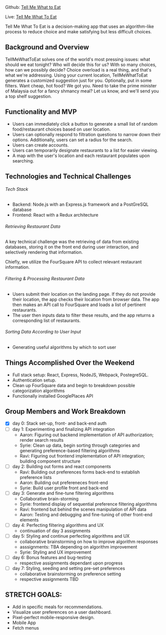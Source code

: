 Github: [Tell Me What to Eat](https://github.com/ravisraval/TellMeWhatToEat)

Live: [Tell Me What To Eat](https://boiling-waters-62095.herokuapp.com/)


Tell Me What To Eat is a decision-making app that uses an algorithm-like process to reduce choice and make satisfying but less difficult choices.

## Background and Overview

  TellMeWhatToEat solves one of the world's most pressing issues: what should we eat tonight? Who will decide this for us? With so many choices, how can we possibly decide? Choice overload is a real thing, and that's what we're addressing. Using your current location, TellMeWhatToEat generates a customized suggestion just for you. Optionally, put in some filters. Want cheap, hot food? We got you. Need to take the prime minister of Malaysia out for a fancy shmancy meal? Let us know, and we'll send you a top shelf suggestion.

## Functionality and MVP
  - Users can immediately click a button to generate a small list of random food/restaurant choices based on user location.
  - Users can optionally respond to filtration questions to narrow down their options.  Additionally, users can set a radius for the search.
  - Users can create accounts.
  - Users can temporarily designate restaurants to a list for easier viewing.
  - A map with the user's location and each restaurant populates upon searching.

## Technologies and Technical Challenges
###### Tech Stack
  *  Backend: Node.js with an Express.js framework and a PostGreSQL database
  *  Frontend: React with a Redux architecture

###### Retrieving Restaurant Data
A key technical challenge was the retrieving of data from existing databases, storing it on the front end during user interaction, and selectively rendering that information.

Chiefly, we utilize the FourSquare API to collect relevant restaurant information.

###### Filtering & Processing Restaurant Data

  * Users submit their location on the landing page. If they do not provide their location, the app checks their location from browser data. The app then makes an API call to FourSquare and loads a list of pertinent restaurants.
  * The user then inputs data to filter these results, and the app returns a corresponding list of restaurants.

###### Sorting Data According to User Input
  *  Generating useful algorithms by which to sort user

## Things Accomplished Over the Weekend
  *  Full stack setup: React, Express, NodeJS, Webpack, PostegreSQL.
  *  Authentication setup.
  *  Clean up FourSquare data and begin to breakdown possible categorization algorithms
  *  Functionally installed GooglePlaces API

## Group Members and Work Breakdown

  - [x] day 0: Stack set-up, front- and back-end auth
  - [ ] day 1: Experimenting and finalizing API integration
    - Aaron: Figuring out backend implementation of API authorization; render search results
    - Syrie: Clean up data, begin sorting through categories and generating preference-based filtering algorithms
    - Ravi: Figuring out frontend implementation of API integration; building component structure
  - [ ] day 2: Building out forms and react components
    - Ravi: Building out preferences forms back-end to establish preference lists
    - Aaron: Building out prefereneces front-end
    - Syrie: Build user profile front and back-end
  - [ ] day 3: Generate and fine-tune filtering algorithms
    - Collaborative brain-storming
    - Syrie: frontend display of sequential preference filtering algorithms
    - Ravi: frontend but behind the scenes manipulation of API data
    - Aaron: Testing and debugging and fine-tuning of other front-end elements
  - [ ] day 4: Perfecting filtering algorithms and UX
    - continuation of day 3 assignments
  - [ ] day 5: Styling and continue perfecting algorithms and UX
    - collaborative brainstorming on how to improve algorithm responses
    - asssignments: TBA depending on algorithm improvement
    - Syrie: Styling and UX improvement
  - [ ] day 6: Bonus features and bug-testing
    - respective assignments dependant upon progress
  - [ ] day 7: Styling, seeding and setting pre-set preferences
    - collaborative brainstorming on preference setting
    - respective assignments TBD


## STRETCH GOALS:
*  Add in specific meals for recommendations.
*  Visualize user preferences on a user dashboard.
*  Pixel-perfect mobile-responsive design.
*  Mobile App
*  Fetch menus
